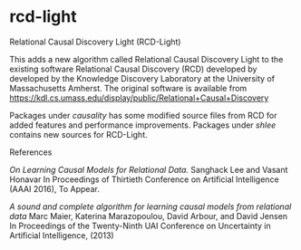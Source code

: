 # rcd-light
Relational Causal Discovery Light (RCD-Light)

This adds a new algorithm called Relational Causal Discovery Light to the existing software Relational Causal Discovery (RCD) developed by developed by the Knowledge Discovery Laboratory at the
University of Massachusetts Amherst. The original software is
available from
  https://kdl.cs.umass.edu/display/public/Relational+Causal+Discovery
  
Packages under *causality* has some modified source files from RCD for added features and performance improvements.
Packages under *shlee* contains new sources for RCD-Light.

References

*On Learning Causal Models for Relational Data.*
Sanghack Lee and Vasant Honavar
In Proceedings of Thirtieth Conference on Artificial Intelligence (AAAI 2016), To Appear.

*A sound and complete algorithm for learning causal models from relational data*
Marc Maier, Katerina Marazopoulou, David Arbour, and David Jensen
In Proceedings of the Twenty-Ninth UAI Conference on Uncertainty in Artificial Intelligence, (2013)




